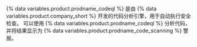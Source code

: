 {% data variables.product.prodname_codeql %} 是由 {% data variables.product.company_short %} 开发的代码分析引擎，用于自动执行安全检查。 可以使用 {% data variables.product.prodname_codeql %} 分析代码，并将结果显示为 {% data variables.product.prodname_code_scanning %} 警报。
